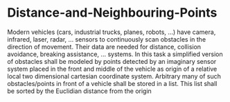 # Distance-and-Neighbouring-Points
Modern vehicles (cars, industrial trucks, planes, robots, ...) have camera, infrared, laser, radar, ... sensors to continuously scan obstacles in the direction of movement. Their data are needed for distance, collision avoidance, breaking assistance, ... systems. In this task a simplified version of obstacles shall be modeled by points detected by an imaginary sensor system placed in the front and middle of the vehicle as origin of a relative local two dimensional cartesian coordinate system. Arbitrary many of such obstacles/points in front of a vehicle shall be stored in a list. This list shall be sorted by the Euclidian distance from the origin
